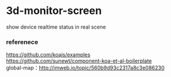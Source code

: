 # 3d-monitor-screen
show device realtime status in real scene

### referenece  
https://github.com/koajs/examples  
https://github.com/sunewt/component-koa-et-al-boilerplate  
global-map：http://imweb.io/topic/560b9d93c2317a8c3e086230   